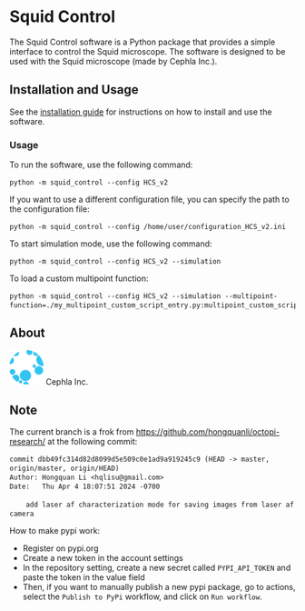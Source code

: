 # Squid Control

The Squid Control software is a Python package that provides a simple interface to control the Squid microscope. The software is designed to be used with the Squid microscope (made by Cephla Inc.).

## Installation and Usage

See the [installation guide](./docs/installation.md) for instructions on how to install and use the software.

### Usage

To run the software, use the following command:
```
python -m squid_control --config HCS_v2
```

If you want to use a different configuration file, you can specify the path to the configuration file:
```
python -m squid_control --config /home/user/configuration_HCS_v2.ini
```

To start simulation mode, use the following command:
```
python -m squid_control --config HCS_v2 --simulation
```

To load a custom multipoint function:
```
python -m squid_control --config HCS_v2 --simulation --multipoint-function=./my_multipoint_custom_script_entry.py:multipoint_custom_script_entry
```

## About

<img style="width:60px;" src="./docs/assets/cephla_logo.svg"> Cephla Inc. 




## Note

The current branch is a frok from https://github.com/hongquanli/octopi-research/ at the following commit:
```
commit dbb49fc314d82d8099d5e509c0e1ad9a919245c9 (HEAD -> master, origin/master, origin/HEAD)
Author: Hongquan Li <hqlisu@gmail.com>
Date:   Thu Apr 4 18:07:51 2024 -0700

    add laser af characterization mode for saving images from laser af camera
```

How to make pypi work:
 - Register on pypi.org
 - Create a new token in the account settings
 - In the repository setting, create a new secret called `PYPI_API_TOKEN` and paste the token in the value field
 - Then, if you want to manually publish a new pypi package, go to actions, select the `Publish to PyPi` workflow, and click on `Run workflow`.

